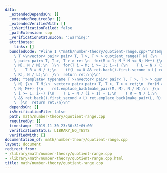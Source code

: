 ```yaml
---
data:
  _extendedDependsOn: []
  _extendedRequiredBy: []
  _extendedVerifiedWith: []
  _isVerificationFailed: false
  _pathExtension: cpp
  _verificationStatusIcon: ':warning:'
  attributes:
    links: []
  bundledCode: "#line 1 \"math/number-theory/quotient-range.cpp\"\ntemplate< typename\
    \ T >\nvector< pair< pair< T, T >, T > > quotient_range(T N) {\n  T M;\n  vector<\
    \ pair< pair< T, T >, T > > ret;\n  for(M = 1; M * M <= N; M++) {\n    ret.emplace_back(make_pair(M,\
    \ M), N / M);\n  }\n  for(T i = M; i >= 1; i--) {\n    T L = N / (i + 1) + 1;\n\
    \    T R = N / i;\n    if(L <= R && ret.back().first.second < L) ret.emplace_back(make_pair(L,\
    \ R), N / L);\n  }\n  return ret;\n}\n"
  code: "template< typename T >\nvector< pair< pair< T, T >, T > > quotient_range(T\
    \ N) {\n  T M;\n  vector< pair< pair< T, T >, T > > ret;\n  for(M = 1; M * M <=\
    \ N; M++) {\n    ret.emplace_back(make_pair(M, M), N / M);\n  }\n  for(T i = M;\
    \ i >= 1; i--) {\n    T L = N / (i + 1) + 1;\n    T R = N / i;\n    if(L <= R\
    \ && ret.back().first.second < L) ret.emplace_back(make_pair(L, R), N / L);\n\
    \  }\n  return ret;\n}\n"
  dependsOn: []
  isVerificationFile: false
  path: math/number-theory/quotient-range.cpp
  requiredBy: []
  timestamp: '2019-11-30 23:36:31+09:00'
  verificationStatus: LIBRARY_NO_TESTS
  verifiedWith: []
documentation_of: math/number-theory/quotient-range.cpp
layout: document
redirect_from:
- /library/math/number-theory/quotient-range.cpp
- /library/math/number-theory/quotient-range.cpp.html
title: math/number-theory/quotient-range.cpp
---
```

